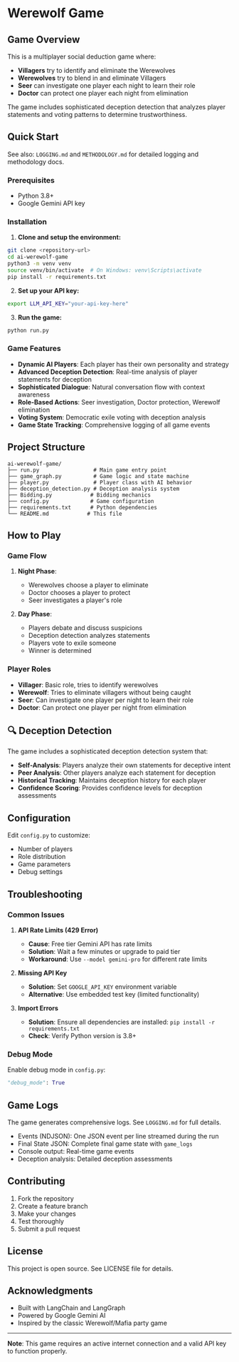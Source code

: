# Werewolf Game

## Game Overview

This is a multiplayer social deduction game where:
- **Villagers** try to identify and eliminate the Werewolves
- **Werewolves** try to blend in and eliminate Villagers  
- **Seer** can investigate one player each night to learn their role
- **Doctor** can protect one player each night from elimination

The game includes sophisticated deception detection that analyzes player statements and voting patterns to determine trustworthiness.

##  Quick Start

See also: `LOGGING.md` and `METHODOLOGY.md` for detailed logging and methodology docs.

### Prerequisites
- Python 3.8+
- Google Gemini API key

### Installation

1. **Clone and setup the environment:**
```bash
git clone <repository-url>
cd ai-werewolf-game
python3 -m venv venv
source venv/bin/activate  # On Windows: venv\Scripts\activate
pip install -r requirements.txt
```

2. **Set up your API key:**
```bash
export LLM_API_KEY="your-api-key-here"
```

3. **Run the game:**
```bash
python run.py
```

### Game Features

- **Dynamic AI Players**: Each player has their own personality and strategy
- **Advanced Deception Detection**: Real-time analysis of player statements for deception
- **Sophisticated Dialogue**: Natural conversation flow with context awareness
- **Role-Based Actions**: Seer investigation, Doctor protection, Werewolf elimination
- **Voting System**: Democratic exile voting with deception analysis
- **Game State Tracking**: Comprehensive logging of all game events

## Project Structure

```
ai-werewolf-game/
├── run.py                 # Main game entry point
├── game_graph.py          # Game logic and state machine
├── player.py              # Player class with AI behavior
├── deception_detection.py # Deception analysis system
├── Bidding.py            # Bidding mechanics
├── config.py             # Game configuration
├── requirements.txt      # Python dependencies
└── README.md            # This file
```

## How to Play

### Game Flow

1. **Night Phase**:
   - Werewolves choose a player to eliminate
   - Doctor chooses a player to protect
   - Seer investigates a player's role

2. **Day Phase**:
   - Players debate and discuss suspicions
   - Deception detection analyzes statements
   - Players vote to exile someone
   - Winner is determined

### Player Roles

- **Villager**: Basic role, tries to identify werewolves
- **Werewolf**: Tries to eliminate villagers without being caught
- **Seer**: Can investigate one player per night to learn their role
- **Doctor**: Can protect one player per night from elimination

## 🔍 Deception Detection

The game includes a sophisticated deception detection system that:

- **Self-Analysis**: Players analyze their own statements for deceptive intent
- **Peer Analysis**: Other players analyze each statement for deception
- **Historical Tracking**: Maintains deception history for each player
- **Confidence Scoring**: Provides confidence levels for deception assessments

## Configuration

Edit `config.py` to customize:
- Number of players
- Role distribution
- Game parameters
- Debug settings

## Troubleshooting

### Common Issues

1. **API Rate Limits (429 Error)**
   - **Cause**: Free tier Gemini API has rate limits
   - **Solution**: Wait a few minutes or upgrade to paid tier
   - **Workaround**: Use `--model gemini-pro` for different rate limits

2. **Missing API Key**
   - **Solution**: Set `GOOGLE_API_KEY` environment variable
   - **Alternative**: Use embedded test key (limited functionality)

3. **Import Errors**
   - **Solution**: Ensure all dependencies are installed: `pip install -r requirements.txt`
   - **Check**: Verify Python version is 3.8+

### Debug Mode

Enable debug mode in `config.py`:
```python
"debug_mode": True
```

## Game Logs

The game generates comprehensive logs. See `LOGGING.md` for full details.
- Events (NDJSON): One JSON event per line streamed during the run
- Final State JSON: Complete final game state with `game_logs`
- Console output: Real-time game events
- Deception analysis: Detailed deception assessments

## Contributing

1. Fork the repository
2. Create a feature branch
3. Make your changes
4. Test thoroughly
5. Submit a pull request

## License

This project is open source. See LICENSE file for details.

## Acknowledgments

- Built with LangChain and LangGraph
- Powered by Google Gemini AI
- Inspired by the classic Werewolf/Mafia party game

---

**Note**: This game requires an active internet connection and a valid API key to function properly.
